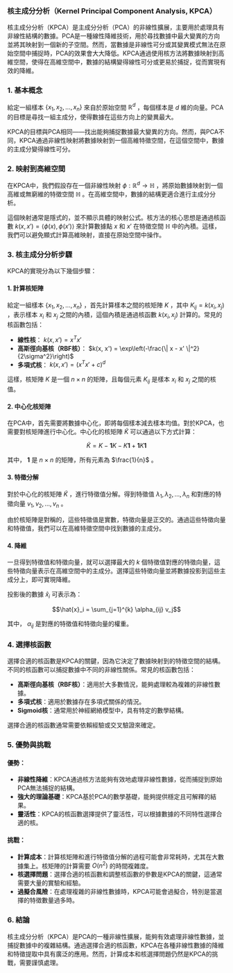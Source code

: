 ### 核主成分分析（Kernel Principal Component Analysis, KPCA）

核主成分分析（KPCA）是主成分分析（PCA）的非線性擴展，主要用於處理具有非線性結構的數據。PCA是一種線性降維技術，用於尋找數據中最大變異的方向並將其映射到一個新的子空間。然而，當數據是非線性可分或其變異模式無法在原始空間中捕捉時，PCA的效果會大大降低。KPCA通過使用核方法將數據映射到高維空間，使得在高維空間中，數據的結構變得線性可分或更易於捕捉，從而實現有效的降維。

### 1. **基本概念**

給定一組樣本  $`\{ x_1, x_2, \dots, x_n \}`$  來自於原始空間  $`\mathbb{R}^d`$ ，每個樣本是  $`d`$  維的向量。PCA的目標是尋找一組主成分，使得數據在這些方向上的變異最大。

KPCA的目標與PCA相同——找出能夠捕捉數據最大變異的方向。然而，與PCA不同，KPCA通過非線性映射將數據映射到一個高維特徵空間，在這個空間中，數據的主成分變得線性可分。

### 2. **映射到高維空間**

在KPCA中，我們假設存在一個非線性映射  $`\phi: \mathbb{R}^d \to \mathbb{H}`$ ，將原始數據映射到一個高維或無窮維的特徵空間  $`\mathbb{H}`$ 。在高維空間中，數據的結構更適合進行主成分分析。

這個映射通常是隱式的，並不顯示具體的映射公式。核方法的核心思想是通過核函數  $`k(x, x') = \langle \phi(x), \phi(x') \rangle`$  來計算數據點  $`x`$  和  $`x'`$  在特徵空間  $`\mathbb{H}`$  中的內積。這樣，我們可以避免顯式計算高維映射，直接在原始空間中操作。

### 3. **核主成分分析步驟**

KPCA的實現分為以下幾個步驟：

#### 1. **計算核矩陣**

給定一組樣本  $`\{ x_1, x_2, \dots, x_n \}`$ ，首先計算樣本之間的核矩陣  $`K`$ ，其中  $`K_{ij} = k(x_i, x_j)`$ ，表示樣本  $`x_i`$  和  $`x_j`$  之間的內積，這個內積是通過核函數  $`k(x_i, x_j)`$  計算的。常見的核函數包括：
- **線性核**： $`k(x, x') = x^T x'`$ 
- **高斯徑向基核（RBF核）**： $`k(x, x') = \exp\left(-\frac{\| x - x' \|^2}{2\sigma^2}\right)`$ 
- **多項式核**： $`k(x, x') = (x^T x' + c)^d`$ 

這樣，核矩陣  $`K`$  是一個  $`n \times n`$  的矩陣，且每個元素  $`K_{ij}`$  是樣本  $`x_i`$  和  $`x_j`$  之間的核值。

#### 2. **中心化核矩陣**

在PCA中，首先需要將數據中心化，即將每個樣本減去樣本均值。對於KPCA，也需要對核矩陣進行中心化。中心化的核矩陣  $`\tilde{K}`$  可以通過以下方式計算：


```math
\tilde{K} = K - \mathbf{1}K - K\mathbf{1} + \mathbf{1}K\mathbf{1}
```


其中， $`\mathbf{1}`$  是  $`n \times n`$  的矩陣，所有元素為  $`\frac{1}{n}`$ 。

#### 3. **特徵分解**

對於中心化的核矩陣  $`\tilde{K}`$ ，進行特徵值分解。得到特徵值  $`\lambda_1, \lambda_2, \dots, \lambda_n`$  和對應的特徵向量  $`v_1, v_2, \dots, v_n`$ 。

由於核矩陣是對稱的，這些特徵值是實數，特徵向量是正交的。通過這些特徵向量和特徵值，我們可以在高維特徵空間中找到數據的主成分。

#### 4. **降維**

一旦得到特徵值和特徵向量，就可以選擇最大的  $`k`$  個特徵值對應的特徵向量，這些特徵向量表示在高維空間中的主成分。選擇這些特徵向量並將數據投影到這些主成分上，即可實現降維。

投影後的數據  $`\hat{x}_i`$  可表示為：


```math
\hat{x}_i = \sum_{j=1}^{k} \alpha_{ij} v_j
```


其中， $`\alpha_{ij}`$  是對應的特徵值和特徵向量的權重。

### 4. **選擇核函數**

選擇合適的核函數是KPCA的關鍵，因為它決定了數據映射到的特徵空間的結構。不同的核函數可以捕捉數據中不同的非線性關係。常見的核函數包括：
- **高斯徑向基核（RBF核）**：適用於大多數情況，能夠處理較為複雜的非線性數據。
- **多項式核**：適用於數據存在多項式關係的情況。
- **Sigmoid核**：通常用於神經網絡模型中，具有特定的數學結構。

選擇合適的核函數通常需要依賴經驗或交叉驗證來確定。

### 5. **優勢與挑戰**

#### 優勢：
- **非線性降維**：KPCA通過核方法能夠有效地處理非線性數據，從而捕捉到原始PCA無法捕捉的結構。
- **強大的理論基礎**：KPCA基於PCA的數學基礎，能夠提供穩定且可解釋的結果。
- **靈活性**：KPCA的核函數選擇提供了靈活性，可以根據數據的不同特性選擇合適的核。

#### 挑戰：
- **計算成本**：計算核矩陣和進行特徵值分解的過程可能會非常耗時，尤其在大數據集上。核矩陣的計算需要  $`O(n^2)`$  的時間複雜度。
- **核選擇問題**：選擇合適的核函數和調整核函數的參數是KPCA的關鍵，這通常需要大量的實驗和經驗。
- **過擬合風險**：在處理複雜的非線性數據時，KPCA可能會過擬合，特別是當選擇的特徵數量過多時。

### 6. **結論**

核主成分分析（KPCA）是PCA的一種非線性擴展，能夠有效處理非線性數據，並捕捉數據中的複雜結構。通過選擇合適的核函數，KPCA在各種非線性數據的降維和特徵提取中具有廣泛的應用。然而，計算成本和核選擇問題仍然是KPCA的挑戰，需要謹慎處理。